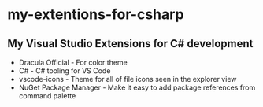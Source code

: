 # my-extentions-for-csharp

## My Visual Studio Extensions for C# development

- Dracula Official - For color theme
- C# - C# tooling for VS Code
- vscode-icons - Theme for all of file icons seen in the explorer view
- NuGet Package Manager - Make it easy to add package references from command palette 
